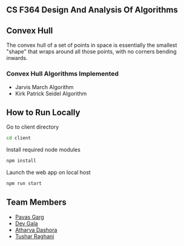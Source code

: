 ## CS F364 Design And Analysis Of Algorithms

## Convex Hull
The convex hull of a set of points in space is essentially the smallest "shape" that wraps around all those points, with no corners bending inwards.

### Convex Hull Algorithms Implemented
- Jarvis March Algorithm
- Kirk Patrick Seidel Algorithm

## How to Run Locally

Go to client directory

```bash
cd client
```

Install required node modules

```bash
npm install
```
Launch the web app on local host

```bash
npm run start
```

## Team Members
- [Pavas Garg](https://www.github.com/pavas23)
- [Dev Gala](https://github.com/devgala)
- [Atharva Dashora](https://github.com/goldengod-1)
- [Tushar Raghani](https://github.com/Tushar-015)

